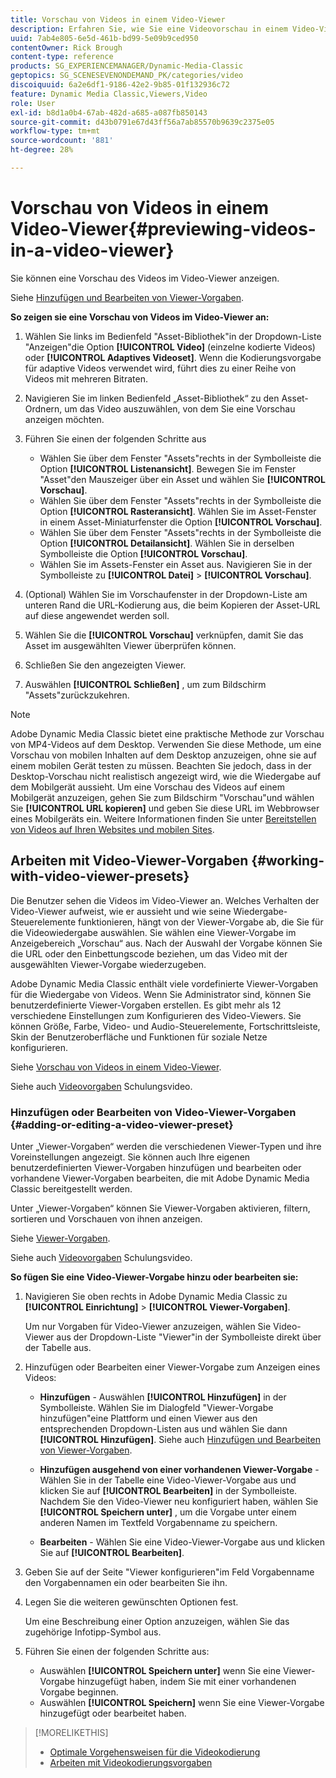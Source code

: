 ```yaml
---
title: Vorschau von Videos in einem Video-Viewer
description: Erfahren Sie, wie Sie eine Videovorschau in einem Video-Viewer anzeigen.
uuid: 7ab4e805-6e5d-461b-bd99-5e09b9ced950
contentOwner: Rick Brough
content-type: reference
products: SG_EXPERIENCEMANAGER/Dynamic-Media-Classic
geptopics: SG_SCENESEVENONDEMAND_PK/categories/video
discoiquuid: 6a2e6df1-9186-42e2-9b85-01f132936c72
feature: Dynamic Media Classic,Viewers,Video
role: User
exl-id: b8d1a0b4-67ab-482d-a685-a087fb850143
source-git-commit: d43b0791e67d43ff56a7ab85570b9639c2375e05
workflow-type: tm+mt
source-wordcount: '881'
ht-degree: 28%

---
```


# Vorschau von Videos in einem Video-Viewer{#previewing-videos-in-a-video-viewer}

Sie können eine Vorschau des Videos im Video-Viewer anzeigen.

Siehe [Hinzufügen und Bearbeiten von Viewer-Vorgaben](application-setup.md#adding_and_editing_viewer_presets).

**So zeigen sie eine Vorschau von Videos im Video-Viewer an:**

1. Wählen Sie links im Bedienfeld &quot;Asset-Bibliothek&quot;in der Dropdown-Liste &quot;Anzeigen&quot;die Option **[!UICONTROL Video]** (einzelne kodierte Videos) oder **[!UICONTROL Adaptives Videoset]**. Wenn die Kodierungsvorgabe für adaptive Videos verwendet wird, führt dies zu einer Reihe von Videos mit mehreren Bitraten.
1. Navigieren Sie im linken Bedienfeld „Asset-Bibliothek“ zu den Asset-Ordnern, um das Video auszuwählen, von dem Sie eine Vorschau anzeigen möchten.
1. Führen Sie einen der folgenden Schritte aus

   * Wählen Sie über dem Fenster &quot;Assets&quot;rechts in der Symbolleiste die Option **[!UICONTROL Listenansicht]**. Bewegen Sie im Fenster &quot;Asset&quot;den Mauszeiger über ein Asset und wählen Sie **[!UICONTROL Vorschau]**.
   * Wählen Sie über dem Fenster &quot;Assets&quot;rechts in der Symbolleiste die Option **[!UICONTROL Rasteransicht]**. Wählen Sie im Asset-Fenster in einem Asset-Miniaturfenster die Option **[!UICONTROL Vorschau]**.
   * Wählen Sie über dem Fenster &quot;Assets&quot;rechts in der Symbolleiste die Option **[!UICONTROL Detailansicht]**. Wählen Sie in derselben Symbolleiste die Option **[!UICONTROL Vorschau]**.
   * Wählen Sie im Assets-Fenster ein Asset aus. Navigieren Sie in der Symbolleiste zu **[!UICONTROL Datei]** > **[!UICONTROL Vorschau]**.

1. (Optional) Wählen Sie im Vorschaufenster in der Dropdown-Liste am unteren Rand die URL-Kodierung aus, die beim Kopieren der Asset-URL auf diese angewendet werden soll.
1. Wählen Sie die **[!UICONTROL Vorschau]** verknüpfen, damit Sie das Asset im ausgewählten Viewer überprüfen können.
1. Schließen Sie den angezeigten Viewer.
1. Auswählen **[!UICONTROL Schließen]** , um zum Bildschirm &quot;Assets&quot;zurückzukehren.

>[!NOTE]
>
>Adobe Dynamic Media Classic bietet eine praktische Methode zur Vorschau von MP4-Videos auf dem Desktop. Verwenden Sie diese Methode, um eine Vorschau von mobilen Inhalten auf dem Desktop anzuzeigen, ohne sie auf einem mobilen Gerät testen zu müssen. Beachten Sie jedoch, dass in der Desktop-Vorschau nicht realistisch angezeigt wird, wie die Wiedergabe auf dem Mobilgerät aussieht. Um eine Vorschau des Videos auf einem Mobilgerät anzuzeigen, gehen Sie zum Bildschirm &quot;Vorschau&quot;und wählen Sie **[!UICONTROL URL kopieren]** und geben Sie diese URL im Webbrowser eines Mobilgeräts ein. Weitere Informationen finden Sie unter [Bereitstellen von Videos auf Ihren Websites und mobilen Sites](deploying-video-websites-mobile-sites.md#deploying_video_to_your_websites_and_mobile_sites).

## Arbeiten mit Video-Viewer-Vorgaben {#working-with-video-viewer-presets}

Die Benutzer sehen die Videos im Video-Viewer an. Welches Verhalten der Video-Viewer aufweist, wie er aussieht und wie seine Wiedergabe-Steuerelemente funktionieren, hängt von der Viewer-Vorgabe ab, die Sie für die Videowiedergabe auswählen. Sie wählen eine Viewer-Vorgabe im Anzeigebereich „Vorschau“ aus. Nach der Auswahl der Vorgabe können Sie die URL oder den Einbettungscode beziehen, um das Video mit der ausgewählten Viewer-Vorgabe wiederzugeben.

Adobe Dynamic Media Classic enthält viele vordefinierte Viewer-Vorgaben für die Wiedergabe von Videos. Wenn Sie Administrator sind, können Sie benutzerdefinierte Viewer-Vorgaben erstellen. Es gibt mehr als 12 verschiedene Einstellungen zum Konfigurieren des Video-Viewers. Sie können Größe, Farbe, Video- und Audio-Steuerelemente, Fortschrittsleiste, Skin der Benutzeroberfläche und Funktionen für soziale Netze konfigurieren.

Siehe [Vorschau von Videos in einem Video-Viewer](previewing-videos-video-viewer.md#previewing_videos_in_a_video_viewer).

Siehe auch [Videovorgaben](https://s7d5.scene7.com/s7viewers/html5/VideoViewer.html?videoserverurl=https://s7d5.scene7.com/is/content/&amp;emailurl=https://s7d5.scene7.com/s7/emailFriend&amp;serverUrl=https://s7d5.scene7.com/is/image/&amp;config=Scene7SharedAssets/Universal_HTML5_Video&amp;contenturl=https://s7d5.scene7.com/skins/&amp;asset=S7tutorials/549_video-presets_converted%20renamed_Done-AVS) Schulungsvideo.

### Hinzufügen oder Bearbeiten von Video-Viewer-Vorgaben {#adding-or-editing-a-video-viewer-preset}

Unter „Viewer-Vorgaben“ werden die verschiedenen Viewer-Typen und ihre Voreinstellungen angezeigt. Sie können auch Ihre eigenen benutzerdefinierten Viewer-Vorgaben hinzufügen und bearbeiten oder vorhandene Viewer-Vorgaben bearbeiten, die mit Adobe Dynamic Media Classic bereitgestellt werden.

Unter „Viewer-Vorgaben“ können Sie Viewer-Vorgaben aktivieren, filtern, sortieren und Vorschauen von ihnen anzeigen. 

Siehe [Viewer-Vorgaben](application-setup.md#viewer_presets).

Siehe auch [Videovorgaben](https://s7d5.scene7.com/s7viewers/html5/VideoViewer.html?videoserverurl=https://s7d5.scene7.com/is/content/&amp;emailurl=https://s7d5.scene7.com/s7/emailFriend&amp;serverUrl=https://s7d5.scene7.com/is/image/&amp;config=Scene7SharedAssets/Universal_HTML5_Video&amp;contenturl=https://s7d5.scene7.com/skins/&amp;asset=S7tutorials/549_video-presets_converted%20renamed_Done-AVS) Schulungsvideo.

**So fügen Sie eine Video-Viewer-Vorgabe hinzu oder bearbeiten sie:**

1. Navigieren Sie oben rechts in Adobe Dynamic Media Classic zu **[!UICONTROL Einrichtung]** > **[!UICONTROL Viewer-Vorgaben]**.

   Um nur Vorgaben für Video-Viewer anzuzeigen, wählen Sie Video-Viewer aus der Dropdown-Liste &quot;Viewer&quot;in der Symbolleiste direkt über der Tabelle aus.

1. Hinzufügen oder Bearbeiten einer Viewer-Vorgabe zum Anzeigen eines Videos:

   * **Hinzufügen** - Auswählen **[!UICONTROL Hinzufügen]** in der Symbolleiste. Wählen Sie im Dialogfeld &quot;Viewer-Vorgabe hinzufügen&quot;eine Plattform und einen Viewer aus den entsprechenden Dropdown-Listen aus und wählen Sie dann **[!UICONTROL Hinzufügen]**.
   Siehe auch [Hinzufügen und Bearbeiten von Viewer-Vorgaben](application-setup.md#adding_and_editing_viewer_presets).

   * **Hinzufügen ausgehend von einer vorhandenen Viewer-Vorgabe** - Wählen Sie in der Tabelle eine Video-Viewer-Vorgabe aus und klicken Sie auf **[!UICONTROL Bearbeiten]** in der Symbolleiste.
   Nachdem Sie den Video-Viewer neu konfiguriert haben, wählen Sie **[!UICONTROL Speichern unter]** , um die Vorgabe unter einem anderen Namen im Textfeld Vorgabenname zu speichern.

   * **Bearbeiten** - Wählen Sie eine Video-Viewer-Vorgabe aus und klicken Sie auf **[!UICONTROL Bearbeiten]**.



1. Geben Sie auf der Seite &quot;Viewer konfigurieren&quot;im Feld Vorgabenname den Vorgabennamen ein oder bearbeiten Sie ihn.
1. Legen Sie die weiteren gewünschten Optionen fest.

   Um eine Beschreibung einer Option anzuzeigen, wählen Sie das zugehörige Infotipp-Symbol aus.

1. Führen Sie einen der folgenden Schritte aus:

   * Auswählen **[!UICONTROL Speichern unter]** wenn Sie eine Viewer-Vorgabe hinzugefügt haben, indem Sie mit einer vorhandenen Vorgabe beginnen.
   * Auswählen **[!UICONTROL Speichern]** wenn Sie eine Viewer-Vorgabe hinzugefügt oder bearbeitet haben.

>[!MORELIKETHIS]
>
>* [Optimale Vorgehensweisen für die Videokodierung](uploading-encoding-videos.md#best_practices_for_video_encoding)
>* [Arbeiten mit Videokodierungsvorgaben](uploading-encoding-videos.md#working_with_video_encoding_presets)

